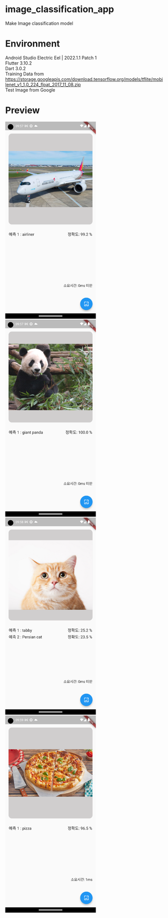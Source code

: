# image_classification_app

Make Image classification model

# Environment
Android Studio Electric Eel | 2022.1.1 Patch 1 <br>
Flutter 3.10.2 <br>
Dart 3.0.2 <br>
Training Data from https://storage.googleapis.com/download.tensorflow.org/models/tflite/mobilenet_v1_1.0_224_float_2017_11_08.zip <br>
Test Image from Google

# Preview
<p align="left"><img src="image_result01.png" width="288" height="624"/>
<img src="image_result02.png" width="288" height="624"/>
<img src="image_result03.png" width="288" height="624"/>
<img src="image_result04.png" width="288" height="624"/>
</p>

